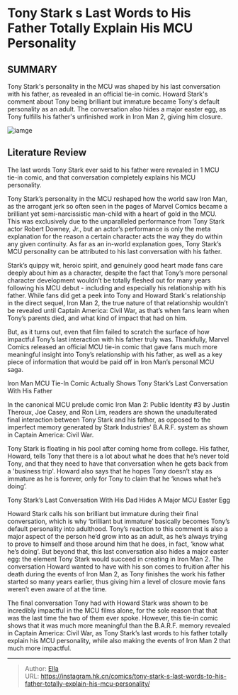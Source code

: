 # Tony Stark s Last Words to His Father Totally Explain His MCU Personality


## SUMMARY 



  Tony Stark&#39;s personality in the MCU was shaped by his last conversation with his father, as revealed in an official tie-in comic.   Howard Stark&#39;s comment about Tony being brilliant but immature became Tony&#39;s default personality as an adult.   The conversation also hides a major easter egg, as Tony fulfills his father&#39;s unfinished work in Iron Man 2, giving him closure.  

![iamge](https://static1.srcdn.com/wordpress/wp-content/uploads/2023/11/iron-man-last-words-father.jpg)

## Literature Review

The last words Tony Stark ever said to his father were revealed in 1 MCU tie-in comic, and that conversation completely explains his MCU personality. 




Tony Stark’s personality in the MCU reshaped how the world saw Iron Man, as the arrogant jerk so often seen in the pages of Marvel Comics became a brilliant yet semi-narcissistic man-child with a heart of gold in the MCU. This was exclusively due to the unparalleled performance from Tony Stark actor Robert Downey, Jr., but an actor’s performance is only the meta explanation for the reason a certain character acts the way they do within any given continuity. As far as an in-world explanation goes, Tony Stark’s MCU personality can be attributed to his last conversation with his father.




Stark’s quippy wit, heroic spirit, and genuinely good heart made fans care deeply about him as a character, despite the fact that Tony’s more personal character development wouldn’t be totally fleshed out for many years following his MCU debut - including and especially his relationship with his father. While fans did get a peek into Tony and Howard Stark&#39;s relationship in the direct sequel, Iron Man 2, the true nature of that relationship wouldn’t be revealed until Captain America: Civil War, as that’s when fans learn when Tony’s parents died, and what kind of impact that had on him.

          

But, as it turns out, even that film failed to scratch the surface of how impactful Tony’s last interaction with his father truly was. Thankfully, Marvel Comics released an official MCU tie-in comic that gave fans much more meaningful insight into Tony’s relationship with his father, as well as a key piece of information that would be paid off in Iron Man’s personal MCU saga.





 Iron Man MCU Tie-In Comic Actually Shows Tony Stark’s Last Conversation With His Father 
         

In the canonical MCU prelude comic Iron Man 2: Public Identity #3 by Justin Theroux, Joe Casey, and Ron Lim, readers are shown the unadulterated final interaction between Tony Stark and his father, as opposed to the imperfect memory generated by Stark Industries’ B.A.R.F. system as shown in Captain America: Civil War.

Tony Stark is floating in his pool after coming home from college. His father, Howard, tells Tony that there is a lot about what he does that he’s never told Tony, and that they need to have that conversation when he gets back from a &#39;business trip&#39;. Howard also says that he hopes Tony doesn’t stay as immature as he is forever, only for Tony to claim that he ‘knows what he’s doing’.



 Tony Stark’s Last Conversation With His Dad Hides A Major MCU Easter Egg 
          




Howard Stark calls his son brilliant but immature during their final conversation, which is why ‘brilliant but immature’ basically becomes Tony’s default personality into adulthood. Tony’s reaction to this comment is also a major aspect of the person he’d grow into as an adult, as he’s always trying to prove to himself and those around him that he does, in fact, ‘know what he’s doing’. But beyond that, this last conversation also hides a major easter egg: the element Tony Stark would succeed in creating in Iron Man 2. The conversation Howard wanted to have with his son comes to fruition after his death during the events of Iron Man 2, as Tony finishes the work his father started so many years earlier, thus giving him a level of closure movie fans weren’t even aware of at the time.

The final conversation Tony had with Howard Stark was shown to be incredibly impactful in the MCU films alone, for the sole reason that that was the last time the two of them ever spoke. However, this tie-in comic shows that it was much more meaningful than the B.A.R.F. memory revealed in Captain America: Civil War, as Tony Stark’s last words to his father totally explain his MCU personality, while also making the events of Iron Man 2 that much more impactful.






---

> Author: [Ella](https://instagram.hk.cn/)  
> URL: https://instagram.hk.cn/comics/tony-stark-s-last-words-to-his-father-totally-explain-his-mcu-personality/  

